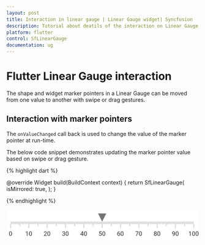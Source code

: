 ```yaml
---
layout: post
title: Interaction in linear gauge | Linear Gauge widget| Syncfusion
description: Tutorial about deatils of the interaction on Linear Gauge Flutter widget | Flutter Linear Gauge widget documentation|
platform: flutter
control: SfLinearGauge
documentation: ug
---
```


# Flutter Linear Gauge interaction

The shape and widget marker pointers in a Linear Gauge can be moved from one value to another with swipe or drag gestures.

## Interaction with marker pointers

The `onValueChanged` call back is used to change the value of the marker pointer at run-time.

The below code snippet demonstrates updating the marker pointer value based on swipe or drag gesture.

{% highlight dart %}

  @override
  Widget build(BuildContext context) {
    return SfLinearGauge(
      isMirrored: true,
    );
  }

{% endhighlight %}

![shape pointer in linear gauge](images/getting-started/add_shape_pointer.png)